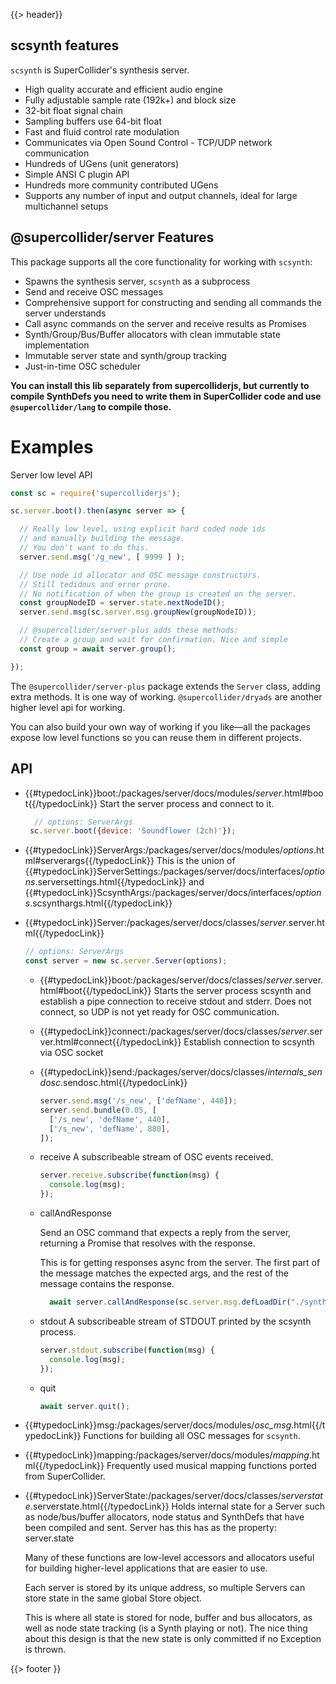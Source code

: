 {{> header}}

## scsynth features

`scsynth` is SuperCollider's synthesis server.

- High quality accurate and efficient audio engine
- Fully adjustable sample rate (192k+) and block size
- 32-bit float signal chain
- Sampling buffers use 64-bit float
- Fast and fluid control rate modulation
- Communicates via Open Sound Control - TCP/UDP network communication
- Hundreds of UGens (unit generators)
- Simple ANSI C plugin API
- Hundreds more community contributed UGens
- Supports any number of input and output channels, ideal for large multichannel setups


## @supercollider/server Features

This package supports all the core functionality for working with `scsynth`:

- Spawns the synthesis server, `scsynth` as a subprocess
- Send and receive OSC messages
- Comprehensive support for constructing and sending all commands the server understands
- Call async commands on the server and receive results as Promises
- Synth/Group/Bus/Buffer allocators with clean immutable state implementation
- Immutable server state and synth/group tracking
- Just-in-time OSC scheduler

**You can install this lib separately from supercolliderjs, but currently to compile SynthDefs you need to write them in SuperCollider code and use `@supercollider/lang` to compile those.**



# Examples

Server low level API

```js
const sc = require('supercolliderjs');

sc.server.boot().then(async server => {

  // Really low level, using explicit hard coded node ids
  // and manually building the message.
  // You don't want to do this.
  server.send.msg('/g_new', [ 9999 ] );

  // Use node id allocator and OSC message constructors.
  // Still tedidous and error prone.
  // No notification of when the group is created on the server.
  const groupNodeID = server.state.nextNodeID();
  server.send.msg(sc.server.msg.groupNew(groupNodeID));

  // @supercollider/server-plus adds these methods:
  // Create a group and wait for confirmation. Nice and simple
  const group = await server.group();

});
```

The `@supercollider/server-plus` package extends the `Server` class, adding extra methods. It is one way of working. `@supercollider/dryads` are another higher level api for working.

You can also build your own way of working if you like—all the packages expose low level functions so you can reuse them in different projects.


## API

- {{#typedocLink}}boot:/packages/server/docs/modules/_server_.html#boot{{/typedocLink}}
    Start the server process and connect to it.
    ```js
      // options: ServerArgs
     sc.server.boot({device: 'Soundflower (2ch)'});
    ```

- {{#typedocLink}}ServerArgs:/packages/server/docs/modules/_options_.html#serverargs{{/typedocLink}}
    This is the union of {{#typedocLink}}ServerSettings:/packages/server/docs/interfaces/_options_.serversettings.html{{/typedocLink}} and {{#typedocLink}}ScsynthArgs:/packages/server/docs/interfaces/_options_.scsynthargs.html{{/typedocLink}}

- {{#typedocLink}}Server:/packages/server/docs/classes/_server_.server.html{{/typedocLink}}
  ```js
  // options: ServerArgs
  const server = new sc.server.Server(options);
  ```

  - {{#typedocLink}}boot:/packages/server/docs/classes/_server_.server.html#boot{{/typedocLink}}
    Starts the server process scsynth and establish a pipe connection to receive stdout and stderr.
    Does not connect, so UDP is not yet ready for OSC communication.

  - {{#typedocLink}}connect:/packages/server/docs/classes/_server_.server.html#connect{{/typedocLink}}
    Establish connection to scsynth via OSC socket
  - {{#typedocLink}}send:/packages/server/docs/classes/_internals_sendosc_.sendosc.html{{/typedocLink}}
    ```js
    server.send.msg('/s_new', ['defName', 440]);
    server.send.bundle(0.05, [
      ['/s_new', 'defName', 440],
      ['/s_new', 'defName', 880],
    ]);
    ```
  - receive
    A subscribeable stream of OSC events received.
    ```js
    server.receive.subscribe(function(msg) {
      console.log(msg);
    });
    ```
  - callAndResponse

    Send an OSC command that expects a reply from the server, returning a Promise that resolves with the response.

    This is for getting responses async from the server. The first part of the message matches the expected args, and the rest of the message contains the response.

    ```js
      await server.callAndResponse(sc.server.msg.defLoadDir("./synthdefs/"));
    ```
  - stdout
    A subscribeable stream of STDOUT printed by the scsynth process.
    ```js
    server.stdout.subscribe(function(msg) {
      console.log(msg);
    });
    ```
  - quit
    ```js
    await server.quit();
    ```


- {{#typedocLink}}msg:/packages/server/docs/modules/_osc_msg_.html{{/typedocLink}}
    Functions for building all OSC messages for `scsynth`.
- {{#typedocLink}}mapping:/packages/server/docs/modules/_mapping_.html{{/typedocLink}}
  Frequently used musical mapping functions ported from SuperCollider.
- {{#typedocLink}}ServerState:/packages/server/docs/classes/_serverstate_.serverstate.html{{/typedocLink}}
  Holds internal state for a Server such as node/bus/buffer allocators, node status and SynthDefs that have been compiled and sent.
  Server has this has as the property: server.state

  Many of these functions are low-level accessors and allocators useful for building higher-level applications that are easier to use.

  Each server is stored by its unique address, so multiple Servers can store state in the same global Store object.

  This is where all state is stored for node, buffer and bus allocators, as well
  as node state tracking (is a Synth playing or not). The nice thing about this design is that the new state is only committed if no Exception is thrown.

{{> footer }}
